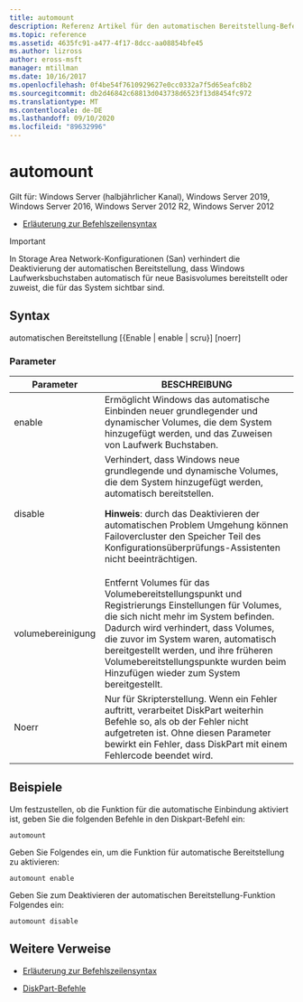 ```yaml
---
title: automount
description: Referenz Artikel für den automatischen Bereitstellung-Befehl, der die Funktion "automatischen Bereitstellung" aktiviert oder deaktiviert.
ms.topic: reference
ms.assetid: 4635fc91-a477-4f17-8dcc-aa08854bfe45
ms.author: lizross
author: eross-msft
manager: mtillman
ms.date: 10/16/2017
ms.openlocfilehash: 0f4be54f7610929627e0cc0332a7f5d65eafc8b2
ms.sourcegitcommit: db2d46842c68813d043738d6523f13d8454fc972
ms.translationtype: MT
ms.contentlocale: de-DE
ms.lasthandoff: 09/10/2020
ms.locfileid: "89632996"
---
```

# <a name="automount"></a>automount

Gilt für: Windows Server (halbjährlicher Kanal), Windows Server 2019, Windows Server 2016, Windows Server 2012 R2, Windows Server 2012

- [Erläuterung zur Befehlszeilensyntax](command-line-syntax-key.md)

> [!IMPORTANT]
> In Storage Area Network-Konfigurationen (San) verhindert die Deaktivierung der automatischen Bereitstellung, dass Windows Laufwerksbuchstaben automatisch für neue Basisvolumes bereitstellt oder zuweist, die für das System sichtbar sind.

## <a name="syntax"></a>Syntax

automatischen Bereitstellung [{Enable | enable | scru}] [noerr]

### <a name="parameters"></a>Parameter

| Parameter | BESCHREIBUNG |
| --------- | ----------- |
| enable | Ermöglicht Windows das automatische Einbinden neuer grundlegender und dynamischer Volumes, die dem System hinzugefügt werden, und das Zuweisen von Laufwerk Buchstaben. |
| disable | Verhindert, dass Windows neue grundlegende und dynamische Volumes, die dem System hinzugefügt werden, automatisch bereitstellen.<p>**Hinweis**: durch das Deaktivieren der automatischen Problem Umgehung können Failovercluster den Speicher Teil des Konfigurationsüberprüfungs-Assistenten nicht beeinträchtigen. |
| volumebereinigung | Entfernt Volumes für das Volumebereitstellungspunkt und Registrierungs Einstellungen für Volumes, die sich nicht mehr im System befinden. Dadurch wird verhindert, dass Volumes, die zuvor im System waren, automatisch bereitgestellt werden, und ihre früheren Volumebereitstellungspunkte wurden beim Hinzufügen wieder zum System bereitgestellt. |
| Noerr | Nur für Skripterstellung. Wenn ein Fehler auftritt, verarbeitet DiskPart weiterhin Befehle so, als ob der Fehler nicht aufgetreten ist. Ohne diesen Parameter bewirkt ein Fehler, dass DiskPart mit einem Fehlercode beendet wird. |

## <a name="examples"></a>Beispiele

Um festzustellen, ob die Funktion für die automatische Einbindung aktiviert ist, geben Sie die folgenden Befehle in den Diskpart-Befehl ein:

```
automount
```

Geben Sie Folgendes ein, um die Funktion für automatische Bereitstellung zu aktivieren:

```
automount enable
```

Geben Sie zum Deaktivieren der automatischen Bereitstellung-Funktion Folgendes ein:

```
automount disable
```

## <a name="additional-references"></a>Weitere Verweise

- [Erläuterung zur Befehlszeilensyntax](command-line-syntax-key.md)

- [DiskPart-Befehle](/previous-versions/windows/it-pro/windows-server-2012-r2-and-2012/cc770877(v%3dws.11))
